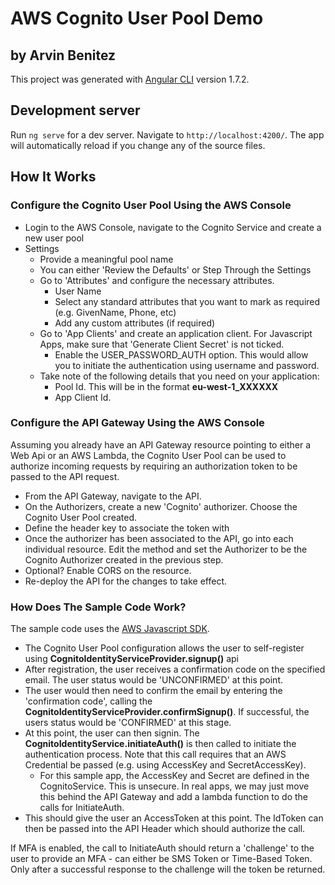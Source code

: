 # AWS Cognito User Pool Demo 
## by Arvin Benitez

This project was generated with [Angular CLI](https://github.com/angular/angular-cli) version 1.7.2.

## Development server

Run `ng serve` for a dev server. Navigate to `http://localhost:4200/`. The app will automatically reload if you change any of the source files.

## How It Works

### Configure the Cognito User Pool Using the AWS Console

* Login to the AWS Console, navigate to the Cognito Service and create a new user pool
* Settings
  * Provide a meaningful pool name
  * You can either 'Review the Defaults' or Step Through the Settings
  * Go to 'Attributes' and configure the necessary attributes. 
    * User Name
    * Select any standard attributes that you want to mark as required (e.g. GivenName, Phone, etc)
    * Add any custom attributes (if required)
  * Go to 'App Clients' and create an application client. For Javascript Apps, make sure that 'Generate Client Secret' is not ticked.
    * Enable the USER_PASSWORD_AUTH option. This would allow you to initiate the authentication using username and password.
  * Take note of the following details that you need on your application:
    * Pool Id. This will be in the format **eu-west-1_XXXXXX**
    * App Client Id. 

### Configure the API Gateway Using the AWS Console

Assuming you already have an API Gateway resource pointing to either a Web Api or an AWS Lambda, the Cognito User Pool can be used to authorize incoming requests by requiring an authorization token to be passed to the API request.

* From the API Gateway, navigate to the API.
* On the Authorizers, create a new 'Cognito' authorizer. Choose the Cognito User Pool created.
* Define the header key to associate the token with
* Once the authorizer has been associated to the API, go into each individual resource. Edit the method and set the Authorizer to be the Cognito Authorizer created in the previous step.
* Optional? Enable CORS on the resource.
* Re-deploy the API for the changes to take effect.

### How Does The Sample Code Work?

The sample code uses the [AWS Javascript SDK](https://docs.aws.amazon.com/AWSJavaScriptSDK/latest/AWS/CognitoIdentityServiceProvider.html). 
* The Cognito User Pool configuration allows the user to self-register using **CognitoIdentityServiceProvider.signup()** api
* After registration, the user receives a confirmation code on the specified email. The user status would be 'UNCONFIRMED' at this point.
* The user would then need to confirm the email by entering the 'confirmation code', calling the **CognitoIdentityServiceProvider.confirmSignup()**. If successful, the users status would be 'CONFIRMED' at this stage.
* At this point, the user can then signin. The **CognitoIdentityService.initiateAuth()** is then called to initiate the authentication process. Note that this call requires that an AWS Credential be passed (e.g. using AccessKey and SecretAccessKey).
  * For this sample app, the AccessKey and Secret are defined in the CognitoService. This is unsecure. In real apps, we may just move this behind the API Gateway and add a lambda function to do the calls for InitiateAuth.
* This should give the user an AccessToken at this point. The IdToken can then be passed into the API Header which should authorize the call.

If MFA is enabled, the call to InitiateAuth should return a 'challenge' to the user to provide an MFA - can either be SMS Token or Time-Based Token. Only after a successful response to the challenge will the token be returned.

